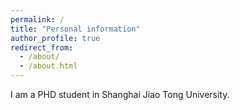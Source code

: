 ```yaml
---
permalink: /
title: "Personal information"
author_profile: true
redirect_from: 
  - /about/
  - /about.html
---
```


I am a PHD student in Shanghai Jiao Tong University. 

